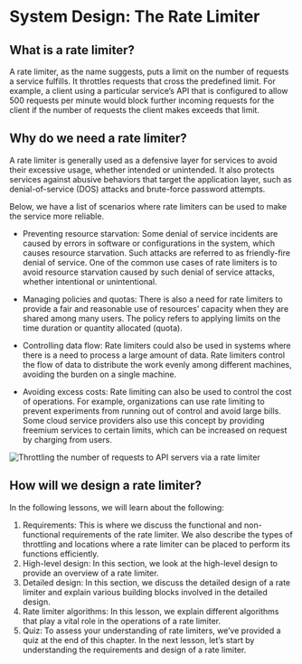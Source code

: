# System Design: The Rate Limiter
## What is a rate limiter?
A rate limiter, as the name suggests, puts a limit on the number of requests a service fulfills. It throttles requests that cross the predefined limit. For example, a client using a particular service’s API that is configured to allow 500 requests per minute would block further incoming requests for the client if the number of requests the client makes exceeds that limit.

## Why do we need a rate limiter?
A rate limiter is generally used as a defensive layer for services to avoid their excessive usage, whether intended or unintended. It also protects services against abusive behaviors that target the application layer, such as denial-of-service (DOS) attacks and brute-force password attempts.

Below, we have a list of scenarios where rate limiters can be used to make the service more reliable.

- Preventing resource starvation: Some denial of service incidents are caused by errors in software or configurations in the system, which causes resource starvation. Such attacks are referred to as friendly-fire denial of service. One of the common use cases of rate limiters is to avoid resource starvation caused by such denial of service attacks, whether intentional or unintentional.

- Managing policies and quotas: There is also a need for rate limiters to provide a fair and reasonable use of resources’ capacity when they are shared among many users. The policy refers to applying limits on the time duration or quantity allocated (quota).

- Controlling data flow: Rate limiters could also be used in systems where there is a need to process a large amount of data. Rate limiters control the flow of data to distribute the work evenly among different machines, avoiding the burden on a single machine.

- Avoiding excess costs: Rate limiting can also be used to control the cost of operations. For example, organizations can use rate limiting to prevent experiments from running out of control and avoid large bills. Some cloud service providers also use this concept by providing freemium services to certain limits, which can be increased on request by charging from users.

![Throttling the number of requests to API servers via a rate limiter](./sys.jpg)

## How will we design a rate limiter?
In the following lessons, we will learn about the following:

1. Requirements: This is where we discuss the functional and non-functional requirements of the rate limiter. We also describe the types of throttling and locations where a rate limiter can be placed to perform its functions efficiently.
2. High-level design: In this section, we look at the high-level design to provide an overview of a rate limiter.
3. Detailed design: In this section, we discuss the detailed design of a rate limiter and explain various building blocks involved in the detailed design.
4. Rate limiter algorithms: In this lesson, we explain different algorithms that play a vital role in the operations of a rate limiter.
5. Quiz: To assess your understanding of rate limiters, we’ve provided a quiz at the end of this chapter.
In the next lesson, let’s start by understanding the requirements and design of a rate limiter.
